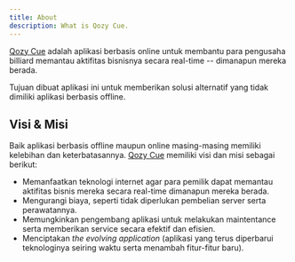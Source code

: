 ```yaml
---
title: About
description: What is Qozy Cue.
---
```


[Qozy Cue](https://qozycue.com/) adalah aplikasi berbasis online untuk membantu para pengusaha billiard memantau aktifitas bisnisnya secara real-time -- dimanapun mereka berada.

Tujuan dibuat aplikasi ini untuk memberikan solusi alternatif yang tidak dimiliki aplikasi berbasis offline.

## Visi & Misi

Baik aplikasi berbasis offline maupun online masing-masing memiliki kelebihan dan keterbatasannya. [Qozy Cue](https://qozycue.com/) memiliki visi dan misi sebagai berikut:

- Memanfaatkan teknologi internet agar para pemilik dapat memantau aktifitas bisnis mereka secara real-time dimanapun mereka berada.
- Mengurangi biaya, seperti tidak diperlukan pembelian server serta perawatannya.
- Memungkinkan pengembang aplikasi untuk melakukan maintentance serta memberikan service secara efektif dan efisien.
- Menciptakan _the evolving application_ (aplikasi yang terus diperbarui teknologinya seiring waktu serta menambah fitur-fitur baru).

